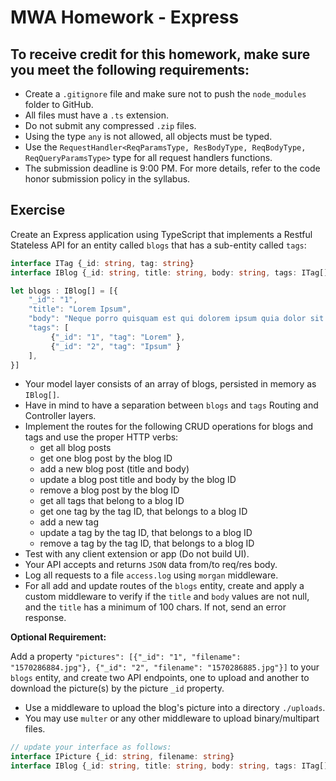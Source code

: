 # MWA Homework - Express
## To receive credit for this homework, make sure you meet the following requirements:
* Create a `.gitignore` file and make sure not to push the `node_modules` folder to GitHub.
* All files must have a `.ts` extension.
* Do not submit any compressed `.zip` files.
* Using the type `any` is not allowed, all objects must be typed.
* Use the `RequestHandler<ReqParamsType, ResBodyType, ReqBodyType, ReqQueryParamsType>` type for all request handlers functions.
* The submission deadline is 9:00 PM. For more details, refer to the code honor submission policy in the syllabus.
## Exercise
Create an Express application using TypeScript that implements a Restful Stateless API for an entity called `blogs` that has a sub-entity called `tags`:
```typescript
interface ITag {_id: string, tag: string}
interface IBlog {_id: string, title: string, body: string, tags: ITag[]}

let blogs : IBlog[] = [{
    "_id": "1", 
    "title": "Lorem Ipsum", 
    "body": "Neque porro quisquam est qui dolorem ipsum quia dolor sit amet, consectetur, adipisci velit.",
    "tags": [
         {"_id": "1", "tag": "Lorem" }, 
         {"_id": "2", "tag": "Ipsum" }
    ],
}]
```
* Your model layer consists of an array of blogs, persisted in memory as `IBlog[]`.
* Have in mind to have a separation between `blogs` and `tags` Routing and Controller layers. 
* Implement the routes for the following CRUD operations for blogs and tags and use the proper HTTP verbs:
    *  get all blog posts 
    *  get one blog post by the blog ID
    *  add a new blog post (title and body)
    *  update a blog post title and body by the blog ID
    *  remove a blog post by the blog ID
    *  get all tags that belong to a blog ID
    *  get one tag by the tag ID, that belongs to a blog ID
    *  add a new tag
    *  update a tag by the tag ID, that belongs to a blog ID
    *  remove a tag by the tag ID, that belongs to a blog ID     
* Test with any client extension or app (Do not build UI).
* Your API accepts and returns `JSON` data from/to req/res body.
* Log all requests to a file `access.log` using `morgan` middleware. 
* For all add and update routes of the `blogs` entity, create and apply a custom middleware to verify if the `title` and `body` values are not null, and the `title` has a minimum of 100 chars. If not, send an error response.
  
**Optional Requirement:**   
  
Add a property `"pictures": [{"_id": "1", "filename": "1570286884.jpg"}, {"_id": "2", "filename": "1570286885.jpg"}]` to your `blogs` entity, and create two API endpoints, one to upload and another to download the picture(s) by the picture `_id` property.
  
* Use a middleware to upload the blog's picture into a directory `./uploads`.
* You may use `multer` or any other middleware to upload binary/multipart files.
```typescript
// update your interface as follows:
interface IPicture {_id: string, filename: string}
interface IBlog {_id: string, title: string, body: string, tags: ITag[], pictures: IPicture[]}
```
